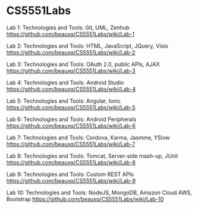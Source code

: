 # CS5551Labs

Lab 1:
Technologies and Tools: Git, UML, Zenhub
https://github.com/beauxq/CS5551Labs/wiki/Lab-1

Lab 2:
Technologies and Tools: HTML, JavaScript, JQuery, Visio
https://github.com/beauxq/CS5551Labs/wiki/Lab-2

Lab 3:
Technologies and Tools: OAuth 2.0, public APIs, AJAX
https://github.com/beauxq/CS5551Labs/wiki/Lab-3

Lab 4:
Technologies and Tools: Android Studio
https://github.com/beauxq/CS5551Labs/wiki/Lab-4

Lab 5:
Technologies and Tools: Angular, Ionic
https://github.com/beauxq/CS5551Labs/wiki/Lab-5

Lab 6:
Technologies and Tools: Android Peripherals
https://github.com/beauxq/CS5551Labs/wiki/Lab-6

Lab 7:
Technologies and Tools: Cordova, Karma, Jasmine, YSlow
https://github.com/beauxq/CS5551Labs/wiki/Lab-7

Lab 8:
Technologies and Tools: Tomcat, Server-side mash-up, JUnit
https://github.com/beauxq/CS5551Labs/wiki/Lab-8

Lab 9:
Technologies and Tools: Custom REST APIs
https://github.com/beauxq/CS5551Labs/wiki/Lab-9

Lab 10:
Technologies and Tools: NodeJS, MongoDB, Amazon Cloud AWS, Bootstrap
https://github.com/beauxq/CS5551Labs/wiki/Lab-10
